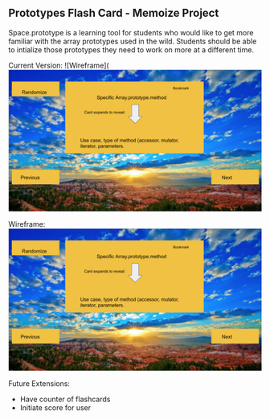 
## Prototypes Flash Card - Memoize Project

Space.prototype is a learning tool for students who would like to get more familiar with the array prototypes used in the wild. Students should be able to intialize those prototypes they need to work on more at a different time.

Current Version: 
![Wireframe]( ![Wireframe]( https://github.com/pvinthemix/array-prototype-memoize/blob/master/src/styles/images/wireframe.png?raw=true"Wireframe")

Wireframe: 
![Wireframe]( https://github.com/pvinthemix/array-prototype-memoize/blob/master/src/styles/images/wireframe.png?raw=true"Wireframe")

Future Extensions:
- Have counter of flashcards
- Initiate score for user

